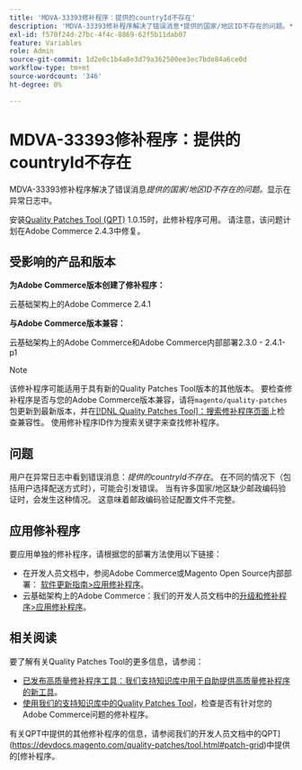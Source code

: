 ```yaml
---
title: 'MDVA-33393修补程序：提供的countryId不存在'
description: 'MDVA-33393修补程序解决了错误消息*提供的国家/地区ID不存在的问题。*显示在异常日志中。'
exl-id: f570f24d-27bc-4f4c-8869-62f5b11dab07
feature: Variables
role: Admin
source-git-commit: 1d2e0c1b4a8e3d79a362500ee3ec7bde84a6ce0d
workflow-type: tm+mt
source-wordcount: '346'
ht-degree: 0%

---
```


# MDVA-33393修补程序：提供的countryId不存在

MDVA-33393修补程序解决了错误消息&#x200B;*提供的国家/地区ID不存在的问题。*&#x200B;显示在异常日志中。

安装[Quality Patches Tool (QPT)](/help/announcements/adobe-commerce-announcements/magento-quality-patches-released-new-tool-to-self-serve-quality-patches.md) 1.0.15时，此修补程序可用。 请注意，该问题计划在Adobe Commerce 2.4.3中修复。

## 受影响的产品和版本

**为Adobe Commerce版本创建了修补程序：**

云基础架构上的Adobe Commerce 2.4.1

**与Adobe Commerce版本兼容：**

云基础架构上的Adobe Commerce和Adobe Commerce内部部署2.3.0 - 2.4.1-p1

>[!NOTE]
>
>该修补程序可能适用于具有新的Quality Patches Tool版本的其他版本。 要检查修补程序是否与您的Adobe Commerce版本兼容，请将`magento/quality-patches`包更新到最新版本，并在[[!DNL Quality Patches Tool]：搜索修补程序页面](https://devdocs.magento.com/quality-patches/tool.html#patch-grid)上检查兼容性。 使用修补程序ID作为搜索关键字来查找修补程序。

## 问题

用户在异常日志中看到错误消息：*提供的countryId不存在*。 在不同的情况下（包括用户选择配送方式时），可能会引发错误。 当有许多国家/地区缺少邮政编码验证时，会发生这种情况。 这意味着邮政编码验证配置文件不完整。

## 应用修补程序

要应用单独的修补程序，请根据您的部署方法使用以下链接：

* 在开发人员文档中，参阅Adobe Commerce或Magento Open Source内部部署： [软件更新指南>应用修补程序](https://devdocs.magento.com/guides/v2.4/comp-mgr/patching/mqp.html)。
* 云基础架构上的Adobe Commerce：我们的开发人员文档中的[升级和修补程序>应用修补程序](https://devdocs.magento.com/cloud/project/project-patch.html)。

## 相关阅读

要了解有关Quality Patches Tool的更多信息，请参阅：

* [已发布高质量修补程序工具：我们支持知识库中用于自助提供高质量修补程序的新工具](/help/announcements/adobe-commerce-announcements/magento-quality-patches-released-new-tool-to-self-serve-quality-patches.md)。
* [使用我们的支持知识库中的Quality Patches Tool](/help/support-tools/patches-available-in-qpt-tool/check-patch-for-magento-issue-with-magento-quality-patches.md)，检查是否有针对您的Adobe Commerce问题的修补程序。

有关QPT中提供的其他修补程序的信息，请参阅我们的开发人员文档中的QPT](https://devdocs.magento.com/quality-patches/tool.html#patch-grid)中提供的[修补程序。
